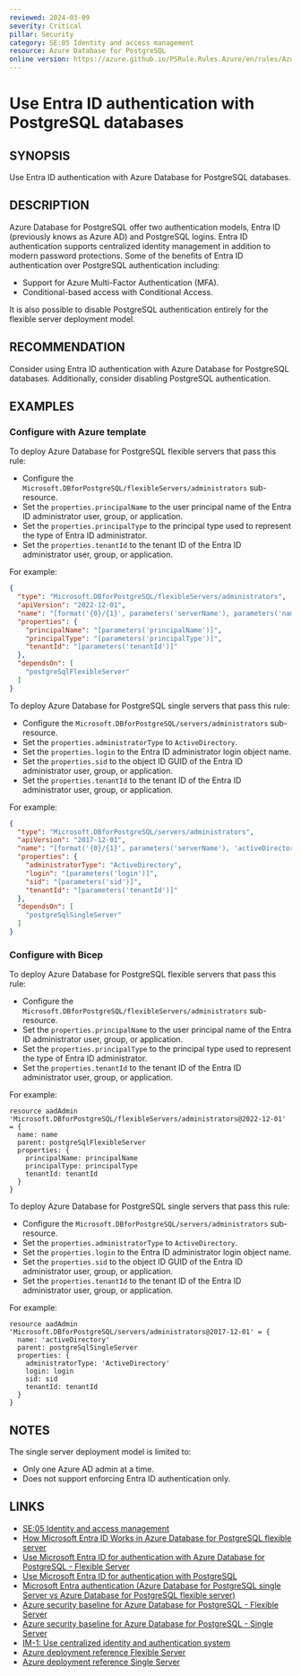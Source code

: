 ```yaml
---
reviewed: 2024-03-09
severity: Critical
pillar: Security
category: SE:05 Identity and access management
resource: Azure Database for PostgreSQL
online version: https://azure.github.io/PSRule.Rules.Azure/en/rules/Azure.PostgreSQL.AAD/
---
```


# Use Entra ID authentication with PostgreSQL databases

## SYNOPSIS

Use Entra ID authentication with Azure Database for PostgreSQL databases.

## DESCRIPTION

Azure Database for PostgreSQL offer two authentication models, Entra ID (previously knows as Azure AD) and PostgreSQL logins.
Entra ID authentication supports centralized identity management in addition to modern password protections.
Some of the benefits of Entra ID authentication over PostgreSQL authentication including:

- Support for Azure Multi-Factor Authentication (MFA).
- Conditional-based access with Conditional Access.

It is also possible to disable PostgreSQL authentication entirely for the flexible server deployment model.

## RECOMMENDATION

Consider using Entra ID authentication with Azure Database for PostgreSQL databases.
Additionally, consider disabling PostgreSQL authentication.

## EXAMPLES

### Configure with Azure template

To deploy Azure Database for PostgreSQL flexible servers that pass this rule:

- Configure the `Microsoft.DBforPostgreSQL/flexibleServers/administrators` sub-resource.
- Set the `properties.principalName` to the user principal name of the Entra ID administrator user, group, or application.
- Set the `properties.principalType` to the principal type used to represent the type of Entra ID administrator.
- Set the `properties.tenantId` to the tenant ID of the Entra ID administrator user, group, or application.

For example:

```json
{
  "type": "Microsoft.DBforPostgreSQL/flexibleServers/administrators",
  "apiVersion": "2022-12-01",
  "name": "[format('{0}/{1}', parameters('serverName'), parameters('name'))]",
  "properties": {
    "principalName": "[parameters('principalName')]",
    "principalType": "[parameters('principalType')]",
    "tenantId": "[parameters('tenantId')]"
  },
  "dependsOn": [
    "postgreSqlFlexibleServer"
  ]
}
```

To deploy Azure Database for PostgreSQL single servers that pass this rule:

- Configure the `Microsoft.DBforPostgreSQL/servers/administrators` sub-resource.
- Set the `properties.administratorType` to `ActiveDirectory`.
- Set the `properties.login` to the Entra ID administrator login object name.
- Set the `properties.sid` to the object ID GUID of the Entra ID administrator user, group, or application.
- Set the `properties.tenantId` to the tenant ID of the Entra ID administrator user, group, or application.

For example:

```json
{
  "type": "Microsoft.DBforPostgreSQL/servers/administrators",
  "apiVersion": "2017-12-01",
  "name": "[format('{0}/{1}', parameters('serverName'), 'activeDirectory')]",
  "properties": {
    "administratorType": "ActiveDirectory",
    "login": "[parameters('login')]",
    "sid": "[parameters('sid')]",
    "tenantId": "[parameters('tenantId')]"
  },
  "dependsOn": [
    "postgreSqlSingleServer"
  ]
}
```

### Configure with Bicep

To deploy Azure Database for PostgreSQL flexible servers that pass this rule:

- Configure the `Microsoft.DBforPostgreSQL/flexibleServers/administrators` sub-resource.
- Set the `properties.principalName` to the user principal name of the Entra ID administrator user, group, or application.
- Set the `properties.principalType` to the principal type used to represent the type of Entra ID administrator.
- Set the `properties.tenantId` to the tenant ID of the Entra ID administrator user, group, or application.

For example:

```bicep
resource aadAdmin 'Microsoft.DBforPostgreSQL/flexibleServers/administrators@2022-12-01' = {
  name: name
  parent: postgreSqlFlexibleServer
  properties: {
    principalName: principalName
    principalType: principalType
    tenantId: tenantId
  }
}
```

To deploy Azure Database for PostgreSQL single servers that pass this rule:

- Configure the `Microsoft.DBforPostgreSQL/servers/administrators` sub-resource.
- Set the `properties.administratorType` to `ActiveDirectory`.
- Set the `properties.login` to the Entra ID administrator login object name.
- Set the `properties.sid` to the object ID GUID of the Entra ID administrator user, group, or application.
- Set the `properties.tenantId` to the tenant ID of the Entra ID administrator user, group, or application.

For example:

```bicep
resource aadAdmin 'Microsoft.DBforPostgreSQL/servers/administrators@2017-12-01' = {
  name: 'activeDirectory'
  parent: postgreSqlSingleServer
  properties: {
    administratorType: 'ActiveDirectory'
    login: login
    sid: sid
    tenantId: tenantId
  }
}
```

## NOTES

The single server deployment model is limited to:

- Only one Azure AD admin at a time.
- Does not support enforcing Entra ID authentication only.

## LINKS

- [SE:05 Identity and access management](https://learn.microsoft.com/azure/well-architected/security/identity-access)
- [How Microsoft Entra ID Works in Azure Database for PostgreSQL flexible server](https://learn.microsoft.com/azure/postgresql/flexible-server/concepts-azure-ad-authentication#how-azure-ad-works-in-flexible-server)
- [Use Microsoft Entra ID for authentication with Azure Database for PostgreSQL - Flexible Server](https://learn.microsoft.com/azure/postgresql/flexible-server/how-to-configure-sign-in-azure-ad-authentication)
- [Use Microsoft Entra ID for authentication with PostgreSQL](https://learn.microsoft.com/azure/postgresql/single-server/how-to-configure-sign-in-azure-ad-authentication)
- [Microsoft Entra authentication (Azure Database for PostgreSQL single Server vs Azure Database for PostgreSQL flexible server)](https://learn.microsoft.com/azure/postgresql/flexible-server/concepts-azure-ad-authentication#azure-active-directory-authentication-single-server-vs-flexible-server)
- [Azure security baseline for Azure Database for PostgreSQL - Flexible Server](https://learn.microsoft.com/security/benchmark/azure/baselines/azure-database-for-postgresql-flexible-server-security-baseline)
- [Azure security baseline for Azure Database for PostgreSQL - Single Server](https://learn.microsoft.com/security/benchmark/azure/baselines/postgresql-security-baseline)
- [IM-1: Use centralized identity and authentication system](https://learn.microsoft.com/security/benchmark/azure/baselines/azure-database-for-postgresql-flexible-server-security-baseline#im-1-use-centralized-identity-and-authentication-system)
- [Azure deployment reference Flexible Server](https://learn.microsoft.com/azure/templates/microsoft.dbforpostgresql/flexibleservers/administrators)
- [Azure deployment reference Single Server](https://learn.microsoft.com/azure/templates/microsoft.dbforpostgresql/servers/administrators)
